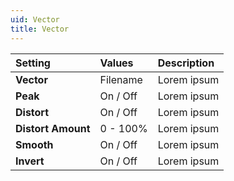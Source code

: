```yaml
---
uid: Vector
title: Vector
---
```


| Setting            | Values      | Description |
| :----------------- | :---------- | :---------- |
| **Vector**         | Filename    | Lorem ipsum |
| **Peak**           | On / Off    | Lorem ipsum |
| **Distort**        | On / Off    | Lorem ipsum |
| **Distort Amount** | 0 - 100% | Lorem ipsum |
| **Smooth**         | On / Off    | Lorem ipsum |
| **Invert**         | On / Off    | Lorem ipsum |
